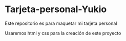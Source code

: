 # Tarjeta-personal-Yukio
Este repositorio es para maquetar mi tarjeta personal

Usaremos html y css para la creación de este proyecto